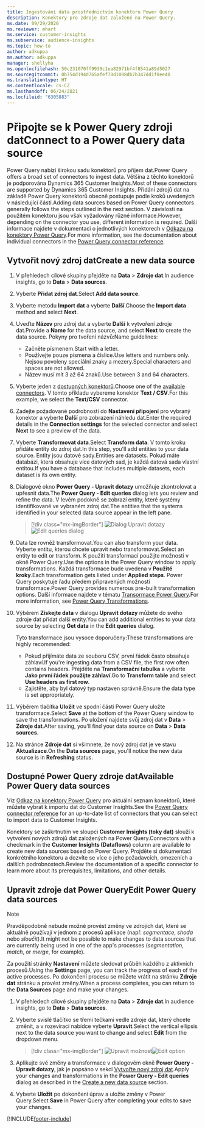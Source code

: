 ```yaml
---
title: Ingestování data prostřednictvím konektoru Power Query
description: Konektory pro zdroje dat založené na Power Query.
ms.date: 09/29/2020
ms.reviewer: mhart
ms.service: customer-insights
ms.subservice: audience-insights
ms.topic: how-to
author: adkuppa
ms.author: adkuppa
manager: shellyha
ms.openlocfilehash: 50c231070ff9930c1ea82971bf4f8541a89d5027
ms.sourcegitcommit: 0b754d194d765afef70d1008db7b347dd1f0ee40
ms.translationtype: HT
ms.contentlocale: cs-CZ
ms.lasthandoff: 06/24/2021
ms.locfileid: "6305883"
---
```

# <a name="connect-to-a-power-query-data-source"></a><span data-ttu-id="e8f94-103">Připojte se k Power Query zdroji dat</span><span class="sxs-lookup"><span data-stu-id="e8f94-103">Connect to a Power Query data source</span></span>

<span data-ttu-id="e8f94-104">Power Query nabízí širokou sadu konektorů pro příjem dat.</span><span class="sxs-lookup"><span data-stu-id="e8f94-104">Power Query offers a broad set of connectors to ingest data.</span></span> <span data-ttu-id="e8f94-105">Většina z těchto konektorů je podporována Dynamics 365 Customer Insights.</span><span class="sxs-lookup"><span data-stu-id="e8f94-105">Most of these connectors are supported by Dynamics 365 Customer Insights.</span></span> <span data-ttu-id="e8f94-106">Přidání zdrojů dat na základě Power Query konektorů obecně postupuje podle kroků uvedených v následující části.</span><span class="sxs-lookup"><span data-stu-id="e8f94-106">Adding data sources based on Power Query connectors generally follows the steps outlined in the next section.</span></span> <span data-ttu-id="e8f94-107">V závislosti na použitém konektoru jsou však vyžadovány různé informace.</span><span class="sxs-lookup"><span data-stu-id="e8f94-107">However, depending on the connector you use, different information is required.</span></span> <span data-ttu-id="e8f94-108">Další informace najdete v dokumentaci o jednotlivých konektorech v [Odkazu na konektory Power Query](/power-query/connectors/).</span><span class="sxs-lookup"><span data-stu-id="e8f94-108">For more information, see the documentation about individual connectors in the [Power Query connector reference](/power-query/connectors/).</span></span>

## <a name="create-a-new-data-source"></a><span data-ttu-id="e8f94-109">Vytvořit nový zdroj dat</span><span class="sxs-lookup"><span data-stu-id="e8f94-109">Create a new data source</span></span>

1. <span data-ttu-id="e8f94-110">V přehledech cílové skupiny přejděte na **Data** > **Zdroje dat**.</span><span class="sxs-lookup"><span data-stu-id="e8f94-110">In audience insights, go to **Data** > **Data sources**.</span></span>

1. <span data-ttu-id="e8f94-111">Vyberte **Přidat zdroj dat**.</span><span class="sxs-lookup"><span data-stu-id="e8f94-111">Select **Add data source**.</span></span>

1. <span data-ttu-id="e8f94-112">Vyberte metodu **Import dat** a vyberte **Další**.</span><span class="sxs-lookup"><span data-stu-id="e8f94-112">Choose the **Import data** method and select **Next**.</span></span>

1. <span data-ttu-id="e8f94-113">Uveďte **Název** pro zdroj dat a vyberte **Další** k vytvoření zdroje dat.</span><span class="sxs-lookup"><span data-stu-id="e8f94-113">Provide a **Name** for the data source, and select **Next** to create the data source.</span></span> <span data-ttu-id="e8f94-114">Pokyny pro tvoření názvů:</span><span class="sxs-lookup"><span data-stu-id="e8f94-114">Name guidelines:</span></span> 
   - <span data-ttu-id="e8f94-115">Začněte písmenem.</span><span class="sxs-lookup"><span data-stu-id="e8f94-115">Start with a letter.</span></span>
   - <span data-ttu-id="e8f94-116">Používejte pouze písmena a číslice.</span><span class="sxs-lookup"><span data-stu-id="e8f94-116">Use letters and numbers only.</span></span> <span data-ttu-id="e8f94-117">Nejsou povoleny speciální znaky a mezery.</span><span class="sxs-lookup"><span data-stu-id="e8f94-117">Special characters and spaces are not allowed.</span></span>
   - <span data-ttu-id="e8f94-118">Název musí mít 3 až 64 znaků.</span><span class="sxs-lookup"><span data-stu-id="e8f94-118">Use between 3 and 64 characters.</span></span>

1. <span data-ttu-id="e8f94-119">Vyberte jeden z [dostupných konektorů](#available-power-query-data-sources).</span><span class="sxs-lookup"><span data-stu-id="e8f94-119">Choose one of the [available connectors](#available-power-query-data-sources).</span></span> <span data-ttu-id="e8f94-120">V tomto příkladu vybereme konektor **Text / CSV**.</span><span class="sxs-lookup"><span data-stu-id="e8f94-120">For this example, we select the **Text/CSV** connector.</span></span>

1. <span data-ttu-id="e8f94-121">Zadejte požadované podrobnosti do **Nastavení připojení** pro vybraný konektor a vyberte **Další** pro zobrazení náhledu dat.</span><span class="sxs-lookup"><span data-stu-id="e8f94-121">Enter the required details in the **Connection settings** for the selected connector and select **Next** to see a preview of the data.</span></span>

1. <span data-ttu-id="e8f94-122">Vyberte **Transformovat data**.</span><span class="sxs-lookup"><span data-stu-id="e8f94-122">Select **Transform data**.</span></span> <span data-ttu-id="e8f94-123">V tomto kroku přidáte entity do zdroj dat.</span><span class="sxs-lookup"><span data-stu-id="e8f94-123">In this step, you'll add entities to your data source.</span></span> <span data-ttu-id="e8f94-124">Entity jsou datové sady.</span><span class="sxs-lookup"><span data-stu-id="e8f94-124">Entities are datasets.</span></span> <span data-ttu-id="e8f94-125">Pokud máte databázi, která obsahuje více datových sad, je každá datová sada vlastní entitou.</span><span class="sxs-lookup"><span data-stu-id="e8f94-125">If you have a database that includes multiple datasets, each dataset is its own entity.</span></span>

1. <span data-ttu-id="e8f94-126">Dialogové okno **Power Query - Upravit dotazy** umožňuje zkontrolovat a upřesnit data.</span><span class="sxs-lookup"><span data-stu-id="e8f94-126">The **Power Query - Edit queries** dialog lets you review and refine the data.</span></span> <span data-ttu-id="e8f94-127">V levém podokně se zobrazí entity, které systémy identifikované ve vybraném zdroj dat.</span><span class="sxs-lookup"><span data-stu-id="e8f94-127">The entities that the systems identified in your selected data source appear in the left pane.</span></span>

   > [!div class="mx-imgBorder"]
   > <span data-ttu-id="e8f94-128">![Dialog Upravit dotazy](media/data-manager-configure-edit-queries.png "Dialog Upravit dotazy")</span><span class="sxs-lookup"><span data-stu-id="e8f94-128">![Edit queries dialog](media/data-manager-configure-edit-queries.png "Edit queries dialog")</span></span>

1. <span data-ttu-id="e8f94-129">Data lze rovněž transformovat.</span><span class="sxs-lookup"><span data-stu-id="e8f94-129">You can also transform your data.</span></span> <span data-ttu-id="e8f94-130">Vyberte entitu, kterou chcete upravit nebo transformovat.</span><span class="sxs-lookup"><span data-stu-id="e8f94-130">Select an entity to edit or transform.</span></span> <span data-ttu-id="e8f94-131">K použití transformací použijte možnosti v okně Power Query.</span><span class="sxs-lookup"><span data-stu-id="e8f94-131">Use the options in the Power Query window to apply transformations.</span></span> <span data-ttu-id="e8f94-132">Každá transformace bude uvedena v **Použité kroky**.</span><span class="sxs-lookup"><span data-stu-id="e8f94-132">Each transformation gets listed under **Applied steps**.</span></span> <span data-ttu-id="e8f94-133">Power Query poskytuje řadu předem připravených možností transformace.</span><span class="sxs-lookup"><span data-stu-id="e8f94-133">Power Query provides numerous pre-built transformation options.</span></span> <span data-ttu-id="e8f94-134">Další informace najdete v tématu [Transormace Power Query](/power-query/power-query-what-is-power-query#transformations).</span><span class="sxs-lookup"><span data-stu-id="e8f94-134">For more information, see [Power Query Transformations](/power-query/power-query-what-is-power-query#transformations).</span></span>

1. <span data-ttu-id="e8f94-135">Výběrem **Získejte data** v dialogu **Upravit dotazy** můžete do svého zdroje dat přidat další entity.</span><span class="sxs-lookup"><span data-stu-id="e8f94-135">You can add additional entities to your data source by selecting **Get data** in the **Edit queries** dialog.</span></span>

   <span data-ttu-id="e8f94-136">Tyto transformace jsou vysoce doporučeny:</span><span class="sxs-lookup"><span data-stu-id="e8f94-136">These transformations are highly recommended:</span></span>

   - <span data-ttu-id="e8f94-137">Pokud přijímáte data ze souboru CSV, první řádek často obsahuje záhlaví.</span><span class="sxs-lookup"><span data-stu-id="e8f94-137">If you're ingesting data from a CSV file, the first row often contains headers.</span></span> <span data-ttu-id="e8f94-138">Přejděte na **Transformační tabulka** a vyberte **Jako první řádek použijte záhlaví**.</span><span class="sxs-lookup"><span data-stu-id="e8f94-138">Go to **Transform table** and select **Use headers as first row**.</span></span>
   - <span data-ttu-id="e8f94-139">Zajistěte, aby byl datový typ nastaven správně.</span><span class="sxs-lookup"><span data-stu-id="e8f94-139">Ensure the data type is set appropriately.</span></span>

1. <span data-ttu-id="e8f94-140">Výběrem tlačítka **Uložit** ve spodní části Power Query uložte transformace.</span><span class="sxs-lookup"><span data-stu-id="e8f94-140">Select **Save** at the bottom of the Power Query window to save the transformations.</span></span> <span data-ttu-id="e8f94-141">Po uložení najdete svůj zdroj dat v **Data** > **Zdroje dat**.</span><span class="sxs-lookup"><span data-stu-id="e8f94-141">After saving, you'll find your data source on **Data** > **Data sources**.</span></span>

1. <span data-ttu-id="e8f94-142">Na stránce **Zdroje dat** si všimnete, že nový zdroj dat je ve stavu **Aktualizace**.</span><span class="sxs-lookup"><span data-stu-id="e8f94-142">On the **Data sources** page, you'll notice the new data source is in **Refreshing** status.</span></span>

## <a name="available-power-query-data-sources"></a><span data-ttu-id="e8f94-143">Dostupné Power Query zdroje dat</span><span class="sxs-lookup"><span data-stu-id="e8f94-143">Available Power Query data sources</span></span>

<span data-ttu-id="e8f94-144">Viz [Odkaz na konektory Power Query](/power-query/connectors/) pro aktuální seznam konektorů, které můžete vybrat k importu dat do Customer Insights.</span><span class="sxs-lookup"><span data-stu-id="e8f94-144">See the [Power Query connector reference](/power-query/connectors/) for an up-to-date list of connectors that you can select to import data to Customer Insights.</span></span> 

<span data-ttu-id="e8f94-145">Konektory se zaškrtnutím ve sloupci **Customer Insights (toky dat)** slouží k vytvoření nových zdrojů dat založených na Power Query.</span><span class="sxs-lookup"><span data-stu-id="e8f94-145">Connectors with a checkmark in the **Customer Insights (Dataflows)** column are available to create new data sources based on Power Query.</span></span> <span data-ttu-id="e8f94-146">Projděte si dokumentaci konkrétního konektoru a dozvíte se více o jeho požadavcích, omezeních a dalších podrobnostech.</span><span class="sxs-lookup"><span data-stu-id="e8f94-146">Review the documentation of a specific connector to learn more about its prerequisites, limitations, and other details.</span></span>

## <a name="edit-power-query-data-sources"></a><span data-ttu-id="e8f94-147">Upravit zdroje dat Power Query</span><span class="sxs-lookup"><span data-stu-id="e8f94-147">Edit Power Query data sources</span></span>

> [!NOTE]
> <span data-ttu-id="e8f94-148">Pravděpodobně nebude možné provést změny ve zdrojích dat, které se aktuálně používají v jednom z procesů aplikace (např. *segmentace*, *shoda* nebo *sloučit*).</span><span class="sxs-lookup"><span data-stu-id="e8f94-148">It might not be possible to make changes to data sources that are currently being used in one of the app's processes (*segmentation*, *match*, or *merge*, for example).</span></span> 
>
> <span data-ttu-id="e8f94-149">Za použití stránky **Nastavení** můžete sledovat průběh každého z aktivních procesů.</span><span class="sxs-lookup"><span data-stu-id="e8f94-149">Using the **Settings** page, you can track the progress of each of the active processes.</span></span> <span data-ttu-id="e8f94-150">Po dokončení procesu se můžete vrátit na stránku **Zdroje dat** stránku a provést změny.</span><span class="sxs-lookup"><span data-stu-id="e8f94-150">When a process completes, you can return to the **Data Sources** page and make your changes.</span></span>

1. <span data-ttu-id="e8f94-151">V přehledech cílové skupiny přejděte na **Data** > **Zdroje dat**.</span><span class="sxs-lookup"><span data-stu-id="e8f94-151">In audience insights, go to **Data** > **Data sources**.</span></span>

2. <span data-ttu-id="e8f94-152">Vyberte svislé tlačítko se třemi tečkami vedle zdroje dat, který chcete změnit, a v rozevírací nabídce vyberte **Upravit**.</span><span class="sxs-lookup"><span data-stu-id="e8f94-152">Select the vertical ellipsis next to the data source you want to change and select **Edit** from the dropdown menu.</span></span>

   > [!div class="mx-imgBorder"]
   > <span data-ttu-id="e8f94-153">![Upravit možnost](media/edit-option-data-sources.png "Upravit možnost")</span><span class="sxs-lookup"><span data-stu-id="e8f94-153">![Edit option](media/edit-option-data-sources.png "Edit option")</span></span>

3. <span data-ttu-id="e8f94-154">Aplikujte své změny a transformace v dialogovém okně **Power Query - Upravit dotazy**, jak je popsáno v sekci [Vytvořte nový zdroj dat](#create-a-new-data-source).</span><span class="sxs-lookup"><span data-stu-id="e8f94-154">Apply your changes and transformations in the **Power Query - Edit queries** dialog as described in the [Create a new data source](#create-a-new-data-source) section.</span></span>

4. <span data-ttu-id="e8f94-155">Vyberte **Uložit** po dokončení úprav a uložte změny v Power Query.</span><span class="sxs-lookup"><span data-stu-id="e8f94-155">Select **Save** in Power Query after completing your edits to save your changes.</span></span>


[!INCLUDE[footer-include](../includes/footer-banner.md)]